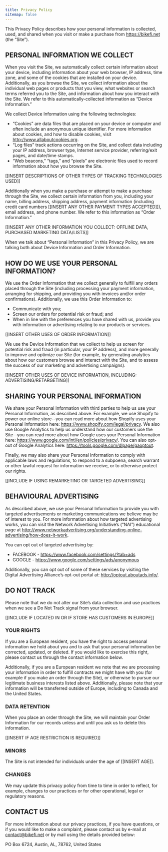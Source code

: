 ```yaml
---
title: Privacy Policy
sitemap: false
--- 
```


This Privacy Policy describes how your personal information is collected, used, and shared when you visit or make a purchase from https://bikefi.net (the “Site”).

## PERSONAL INFORMATION WE COLLECT

When you visit the Site, we automatically collect certain information about your device, including information about your web browser, IP address, time zone, and some of the cookies that are installed on your device. Additionally, as you browse the Site, we collect information about the individual web pages or products that you view, what websites or search terms referred you to the Site, and information about how you interact with the Site. We refer to this automatically-collected information as “Device Information.”

We collect Device Information using the following technologies:

- “Cookies” are data files that are placed on your device or computer and often include an anonymous unique identifier. For more information about cookies, and how to disable cookies, visit http://www.allaboutcookies.org.
- “Log files” track actions occurring on the Site, and collect data including your IP address, browser type, Internet service provider, referring/exit pages, and date/time stamps.
- “Web beacons,” “tags,” and “pixels” are electronic files used to record information about how you browse the Site.

[[INSERT DESCRIPTIONS OF OTHER TYPES OF TRACKING TECHNOLOGIES USED]]

Additionally when you make a purchase or attempt to make a purchase through the Site, we collect certain information from you, including your name, billing address, shipping address, payment information (including credit card numbers [[INSERT ANY OTHER PAYMENT TYPES ACCEPTED]]), email address, and phone number.  We refer to this information as “Order Information.”

[[INSERT ANY OTHER INFORMATION YOU COLLECT:  OFFLINE DATA, PURCHASED MARKETING DATA/LISTS]]

When we talk about “Personal Information” in this Privacy Policy, we are talking both about Device Information and Order Information.

## HOW DO WE USE YOUR PERSONAL INFORMATION?

We use the Order Information that we collect generally to fulfill any orders placed through the Site (including processing your payment information, arranging for shipping, and providing you with invoices and/or order confirmations).  Additionally, we use this Order Information to:
- Communicate with you;
- Screen our orders for potential risk or fraud; and
- When in line with the preferences you have shared with us, provide you with information or advertising relating to our products or services.

[[INSERT OTHER USES OF ORDER INFORMATION]]

We use the Device Information that we collect to help us screen for potential risk and fraud (in particular, your IP address), and more generally to improve and optimize our Site (for example, by generating analytics about how our customers browse and interact with the Site, and to assess the success of our marketing and advertising campaigns).

[[INSERT OTHER USES OF DEVICE INFORMATION, INCLUDING:  ADVERTISING/RETARGETING]]

## SHARING YOUR PERSONAL INFORMATION

We share your Personal Information with third parties to help us use your Personal Information, as described above.  For example, we use Shopify to power our online store--you can read more about how Shopify uses your Personal Information here:  https://www.shopify.com/legal/privacy.  We also use Google Analytics to help us understand how our customers use the Site--you can read more about how Google uses your Personal Information here:  https://www.google.com/intl/en/policies/privacy/.  You can also opt-out of Google Analytics here:  https://tools.google.com/dlpage/gaoptout.

Finally, we may also share your Personal Information to comply with applicable laws and regulations, to respond to a subpoena, search warrant or other lawful request for information we receive, or to otherwise protect our rights.

[[INCLUDE IF USING REMARKETING OR TARGETED ADVERTISING]]

## BEHAVIOURAL ADVERTISING

As described above, we use your Personal Information to provide you with targeted advertisements or marketing communications we believe may be of interest to you.  For more information about how targeted advertising works, you can visit the Network Advertising Initiative’s (“NAI”) educational page at http://www.networkadvertising.org/understanding-online-advertising/how-does-it-work.

You can opt out of targeted advertising by:
- FACEBOOK - https://www.facebook.com/settings/?tab=ads
- GOOGLE - https://www.google.com/settings/ads/anonymous

Additionally, you can opt out of some of these services by visiting the Digital Advertising Alliance’s opt-out portal at:  http://optout.aboutads.info/.

## DO NOT TRACK

Please note that we do not alter our Site’s data collection and use practices when we see a Do Not Track signal from your browser.

[[INCLUDE IF LOCATED IN OR IF STORE HAS CUSTOMERS IN EUROPE]]

### YOUR RIGHTS

If you are a European resident, you have the right to access personal information we hold about you and to ask that your personal information be corrected, updated, or deleted. If you would like to exercise this right, please contact us through the contact information below.

Additionally, if you are a European resident we note that we are processing your information in order to fulfill contracts we might have with you (for example if you make an order through the Site), or otherwise to pursue our legitimate business interests listed above.  Additionally, please note that your information will be transferred outside of Europe, including to Canada and the United States.

### DATA RETENTION

When you place an order through the Site, we will maintain your Order Information for our records unless and until you ask us to delete this information.

[[INSERT IF AGE RESTRICTION IS REQUIRED]]

### MINORS

The Site is not intended for individuals under the age of [[INSERT AGE]].

### CHANGES

We may update this privacy policy from time to time in order to reflect, for example, changes to our practices or for other operational, legal or regulatory reasons.

## CONTACT US

For more information about our privacy practices, if you have questions, or if you would like to make a complaint, please contact us by e-mail at contact@bikefi.net or by mail using the details provided below:

PO Box 6724, Austin, AL, 78762, United States